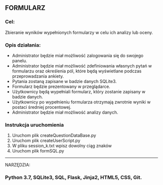 <h2>FORMULARZ</h2>

<h3>Cel:</h3> 

Zbieranie wyników wypełnionych formularzy w celu ich analizy lub oceny.

<h3>Opis działania:</h3>

<ul>
<li>Administrator będzie miał możliwość zalogowania się do swojego panelu.</li>
<li>Administrator będzie miał możliwość  zdefiniowania własnych pytań w formularzu oraz określenia pól, które będą wyświetlane podczas przeprowadzania ankiety.</li>
<li>Pytania zostaną zapisane w badzie danych SQLite3.</li>
<li>Formularz będzie prezentowany w przeglądarce.</li>
<li>Użytkownicy będą wypełniali formularz, który zostanie zapisany w badzie danych.</li>
<li>Użytkownicy po wypełnieniu formularza otrzymają zwrotnie wyniki w postaci średniej procentowej.</li>
<li>Administrator będzie miał możliwość analizy danych.</li>
</ul>


<h3>Instrukcja uruchomienia</h3>

<ol>
<li>Uruchom plik createQuestionDataBase.py</li>
<li>Uruchom plik createUserScript.py</li>
<li>W pliku session_k.txt wpisz dowolny ciąg znaków</li>
<li>Uruchom plik formSQL.py</li>
</ol>

----------

 NARZĘDZIA: 
<h3>Python 3.7, SQLite3, SQL, Flask, Jinja2, HTML5, CSS, Git.</h3>
